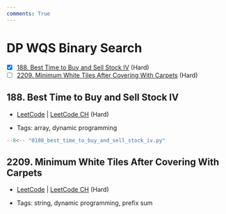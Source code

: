 ```yaml
---
comments: True
---
```


# DP WQS Binary Search

- [x] [188. Best Time to Buy and Sell Stock IV](https://leetcode.cn/problems/best-time-to-buy-and-sell-stock-iv/) (Hard)
- [ ] [2209. Minimum White Tiles After Covering With Carpets](https://leetcode.cn/problems/minimum-white-tiles-after-covering-with-carpets/) (Hard)

## 188. Best Time to Buy and Sell Stock IV

-   [LeetCode](https://leetcode.com/problems/best-time-to-buy-and-sell-stock-iv/) | [LeetCode CH](https://leetcode.cn/problems/best-time-to-buy-and-sell-stock-iv/) (Hard)

-   Tags: array, dynamic programming

```python title="188. Best Time to Buy and Sell Stock IV - Python Solution"
--8<-- "0188_best_time_to_buy_and_sell_stock_iv.py"
```

## 2209. Minimum White Tiles After Covering With Carpets

-   [LeetCode](https://leetcode.com/problems/minimum-white-tiles-after-covering-with-carpets/) | [LeetCode CH](https://leetcode.cn/problems/minimum-white-tiles-after-covering-with-carpets/) (Hard)

-   Tags: string, dynamic programming, prefix sum
